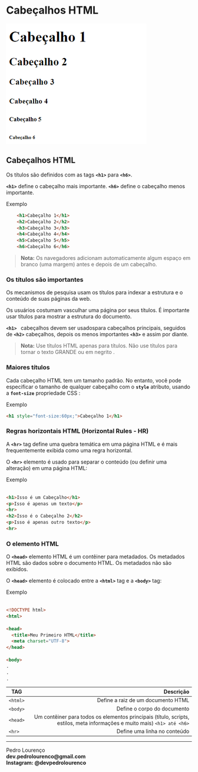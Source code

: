 # Cabeçalhos HTML

![Cabeçalho](img/img_cabecalho.png)

## Cabeçalhos HTML

Os títulos são definidos com as tags **```<h1>```** para **```<h6>```**.

**```<h1>```** define o cabeçalho mais importante. **```<h6>```** define o cabeçalho menos importante.

Exemplo

```html
    <h1>Cabeçalho 1</h1>
	<h2>Cabeçalho 2</h2>
	<h3>Cabeçalho 3</h3>
	<h4>Cabeçalho 4</h4>
	<h5>Cabeçalho 5</h5>
	<h6>Cabeçalho 6</h6>

```

> **Nota:** Os navegadores adicionam automaticamente algum espaço em branco (uma margem) antes e depois de um cabeçalho.

### Os títulos são importantes

Os mecanismos de pesquisa usam os títulos para indexar a estrutura e o conteúdo de suas páginas da web.

Os usuários costumam vasculhar uma página por seus títulos. É importante usar títulos para mostrar a estrutura do documento.

**```<h1> ```** cabeçalhos devem ser usados ​​para cabeçalhos principais, seguidos de **```<h2>```** cabeçalhos, depois os menos importantes **```<h3>```** e assim por diante.

> **Nota:** Use títulos HTML apenas para títulos. Não use títulos para tornar o texto GRANDE ou em negrito .

### Maiores títulos

Cada cabeçalho HTML tem um tamanho padrão. No entanto, você pode especificar o tamanho de qualquer cabeçalho com o **```style```** atributo, usando a **```font-size```** propriedade CSS :

Exemplo
```html
<h1 style="font-size:60px;">Cabeçalho 1</h1>
```
### Regras horizontais HTML (Horizontal Rules - HR)

A **```<hr>```** tag define uma quebra temática em uma página HTML e é mais frequentemente exibida como uma regra horizontal.

O **```<hr>```** elemento é usado para separar o conteúdo (ou definir uma alteração) em uma página HTML:

Exemplo
```html

<h1>Isso é um Cabeçalho</h1>
<p>Isso é apenas um texto</p>
<hr>
<h2>Isso é o Cabeçalho 2</h2>
<p>Isso é apenas outro texto</p>
<hr>

```
### O elemento HTML <head>

O **```<head>```** elemento HTML é um contêiner para metadados. Os metadados HTML são dados sobre o documento HTML. Os metadados não são exibidos.

O **```<head>```** elemento é colocado entre a **```<html>```** tag e a **```<body>```** tag:

Exemplo

```html

<!DOCTYPE html>
<html>

<head>
  <title>Meu Primeiro HTML</title>
  <meta charset="UTF-8">
</head>

<body>
.
.
.

```
TAG                            | Descrição   
------------------------------ | ------------------------------------------------------------------------------------------------------------:
 ```<html>```                  |  Define a raiz de um documento HTML       
```<body>```                   |  Define o corpo do documento       
```<head>```                   |  Um contêiner para todos os elementos principais (título, scripts, estilos, meta informações e muito mais)      ```<h1> até <h6>```            |  Define cabeçalhos HTML
 ```<hr>```                    |  Define uma  linha no conteúdo  


<hr>
<stong>Pedro Lourenço</strong><br>
<Strong>dev.pedrolourenco@gmail.com</strong><br>
<Strong>Instagram: @devpedrolourenco</strong>  